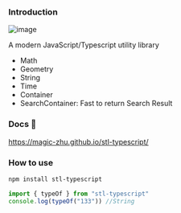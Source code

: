 ### Introduction

![image](https://img.shields.io/badge/Version-0.0.7-green.svg)

A modern JavaScript/Typescript utility library

- Math
- Geometry
- String
- Time
- Container
 - SearchContainer: Fast to return Search Result

### Docs 📖

https://magic-zhu.github.io/stl-typescript/

### How to use

```bash
npm install stl-typescript
```

```ts
import { typeOf } from "stl-typescript"
console.log(typeOf("133")) //String
```
